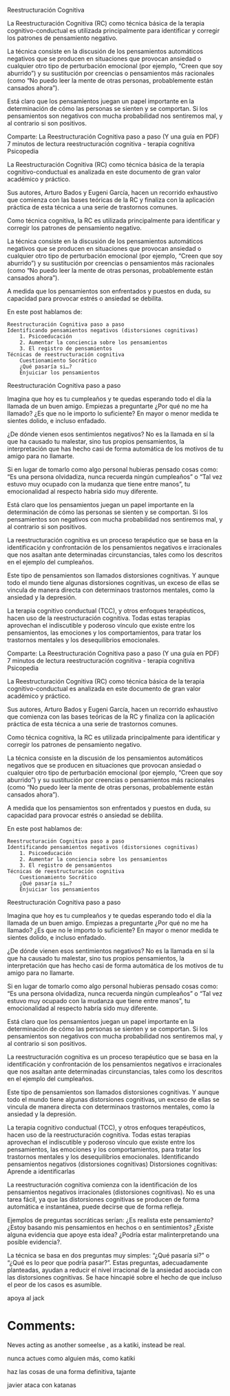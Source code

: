 Reestructuración Cognitiva

La Reestructuración Cognitiva (RC) como técnica básica de la terapia cognitivo-conductual es utilizada principalmente para identificar y corregir los patrones de pensamiento negativo.

La técnica consiste en la discusión de los pensamientos automáticos negativos que se producen en situaciones que provocan ansiedad o cualquier otro tipo de perturbación emocional (por ejemplo, “Creen que soy aburrido”) y su sustitución por creencias o pensamientos más racionales (como “No puedo leer la mente de otras personas, probablemente están cansados ahora”).


Está claro que los pensamientos juegan un papel importante en la determinación de cómo las personas se sienten y se comportan. Si los pensamientos son negativos con mucha probabilidad nos sentiremos mal, y al contrario si son positivos.

Comparte:
La Reestructuración Cognitiva paso a paso (Y una guía en PDF)
7 minutos de lectura
reestructuración cognitiva - terapia cognitiva
Psicopedia

La Reestructuración Cognitiva (RC) como técnica básica de la terapia cognitivo-conductual es analizada en este documento de gran valor académico y práctico.

Sus autores, Arturo Bados y Eugeni García, hacen un recorrido exhaustivo que comienza con las bases teóricas de la RC y finaliza con la aplicación práctica de esta técnica a una serie de trastornos comunes.

Como técnica cognitiva, la RC es utilizada principalmente para identificar y corregir los patrones de pensamiento negativo.

La técnica consiste en la discusión de los pensamientos automáticos negativos que se producen en situaciones que provocan ansiedad o cualquier otro tipo de perturbación emocional (por ejemplo, “Creen que soy aburrido”) y su sustitución por creencias o pensamientos más racionales (como “No puedo leer la mente de otras personas, probablemente están cansados ahora”).

A medida que los pensamientos son enfrentados y puestos en duda, su capacidad para provocar estrés o ansiedad se debilita.

En este post hablamos de:

    Reestructuración Cognitiva paso a paso
    Identificando pensamientos negativos (distorsiones cognitivas)
        1. Psicoeducación
        2. Aumentar la conciencia sobre los pensamientos
        3. El registro de pensamientos
    Técnicas de reestructuración cognitiva
        Cuestionamiento Socrático
        ¿Qué pasaría si…?
        Enjuiciar los pensamientos

Reestructuración Cognitiva paso a paso

Imagina que hoy es tu cumpleaños y te quedas esperando todo el día la llamada de un buen amigo. Empiezas a preguntarte ¿Por qué no me ha llamado? ¿Es que no le importo lo suficiente? En mayor o menor medida te sientes dolido, e incluso enfadado.

¿De dónde vienen esos sentimientos negativos? No es la llamada en sí la que ha causado tu malestar, sino tus propios pensamientos, la interpretación que has hecho casi de forma automática de los motivos de tu amigo para no llamarte.

Si en lugar de tomarlo como algo personal hubieras pensado cosas como: “Es una persona olvidadiza, nunca recuerda ningún cumpleaños” o “Tal vez estuvo muy ocupado con la mudanza que tiene entre manos”, tu emocionalidad al respecto habría sido muy diferente.

Está claro que los pensamientos juegan un papel importante en la determinación de cómo las personas se sienten y se comportan. Si los pensamientos son negativos con mucha probabilidad nos sentiremos mal, y al contrario si son positivos.

La reestructuración cognitiva es un proceso terapéutico que se basa en la identificación y confrontación de los pensamientos negativos e irracionales que nos asaltan ante determinadas circunstancias, tales como los descritos en el ejemplo del cumpleaños.

Este tipo de pensamientos son llamados distorsiones cognitivas. Y aunque todo el mundo tiene algunas distorsiones cognitivas, un exceso de ellas se vincula de manera directa con determinaos trastornos mentales, como la ansiedad y la depresión.

La terapia cognitivo conductual (TCC), y otros enfoques terapéuticos, hacen uso de la reestructuración cognitiva. Todas estas terapias aprovechan el indiscutible y poderoso vínculo que existe entre los pensamientos, las emociones y los comportamientos, para tratar los trastornos mentales y los desequilibrios emocionales.


Comparte:
La Reestructuración Cognitiva paso a paso (Y una guía en PDF)
7 minutos de lectura
reestructuración cognitiva - terapia cognitiva
Psicopedia

La Reestructuración Cognitiva (RC) como técnica básica de la terapia cognitivo-conductual es analizada en este documento de gran valor académico y práctico.

Sus autores, Arturo Bados y Eugeni García, hacen un recorrido exhaustivo que comienza con las bases teóricas de la RC y finaliza con la aplicación práctica de esta técnica a una serie de trastornos comunes.

Como técnica cognitiva, la RC es utilizada principalmente para identificar y corregir los patrones de pensamiento negativo.

La técnica consiste en la discusión de los pensamientos automáticos negativos que se producen en situaciones que provocan ansiedad o cualquier otro tipo de perturbación emocional (por ejemplo, “Creen que soy aburrido”) y su sustitución por creencias o pensamientos más racionales (como “No puedo leer la mente de otras personas, probablemente están cansados ahora”).

A medida que los pensamientos son enfrentados y puestos en duda, su capacidad para provocar estrés o ansiedad se debilita.

En este post hablamos de:

    Reestructuración Cognitiva paso a paso
    Identificando pensamientos negativos (distorsiones cognitivas)
        1. Psicoeducación
        2. Aumentar la conciencia sobre los pensamientos
        3. El registro de pensamientos
    Técnicas de reestructuración cognitiva
        Cuestionamiento Socrático
        ¿Qué pasaría si…?
        Enjuiciar los pensamientos

Reestructuración Cognitiva paso a paso

Imagina que hoy es tu cumpleaños y te quedas esperando todo el día la llamada de un buen amigo. Empiezas a preguntarte ¿Por qué no me ha llamado? ¿Es que no le importo lo suficiente? En mayor o menor medida te sientes dolido, e incluso enfadado.

¿De dónde vienen esos sentimientos negativos? No es la llamada en sí la que ha causado tu malestar, sino tus propios pensamientos, la interpretación que has hecho casi de forma automática de los motivos de tu amigo para no llamarte.

Si en lugar de tomarlo como algo personal hubieras pensado cosas como: “Es una persona olvidadiza, nunca recuerda ningún cumpleaños” o “Tal vez estuvo muy ocupado con la mudanza que tiene entre manos”, tu emocionalidad al respecto habría sido muy diferente.

Está claro que los pensamientos juegan un papel importante en la determinación de cómo las personas se sienten y se comportan. Si los pensamientos son negativos con mucha probabilidad nos sentiremos mal, y al contrario si son positivos.

La reestructuración cognitiva es un proceso terapéutico que se basa en la identificación y confrontación de los pensamientos negativos e irracionales que nos asaltan ante determinadas circunstancias, tales como los descritos en el ejemplo del cumpleaños.

Este tipo de pensamientos son llamados distorsiones cognitivas. Y aunque todo el mundo tiene algunas distorsiones cognitivas, un exceso de ellas se vincula de manera directa con determinaos trastornos mentales, como la ansiedad y la depresión.

La terapia cognitivo conductual (TCC), y otros enfoques terapéuticos, hacen uso de la reestructuración cognitiva. Todas estas terapias aprovechan el indiscutible y poderoso vínculo que existe entre los pensamientos, las emociones y los comportamientos, para tratar los trastornos mentales y los desequilibrios emocionales.
Identificando pensamientos negativos (distorsiones cognitivas)
Distorsiones cognitivas: Aprende a identificarlas

La reestructuración cognitiva comienza con la identificación de los pensamientos negativos irracionales (distorsiones cognitivas). No es una tarea fácil, ya que las distorsiones cognitivas se producen de forma automática e instantánea, puede decirse que de forma refleja.


Ejemplos de preguntas socráticas serían: ¿Es realista este pensamiento? ¿Estoy basando mis pensamientos en hechos o en sentimientos? ¿Existe alguna evidencia que apoye esta idea? ¿Podría estar malinterpretando una posible evidencia?.

La técnica se basa en dos preguntas muy simples: “¿Qué pasaría si?” o “¿Qué es lo peor que podría pasar?”. Estas preguntas, adecuadamente planteadas, ayudan a reducir el nivel irracional de la ansiedad asociada con las distorsiones cognitivas. Se hace hincapié sobre el hecho de que incluso el peor de los casos es asumible.

apoya al jack

# Comments:

Neves acting as another someelse , as a katiki, instead be real.

nunca actues como alguien más, como katiki

haz las cosas de una forma definitiva, tajante

javier ataca con katanas